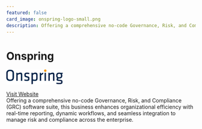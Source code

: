 ```yaml
---
featured: false
card_image: onspring-logo-small.png
description: Offering a comprehensive no-code Governance, Risk, and Compliance (GRC) software suite, this business enhances organizational efficiency with real-time reporting, dynamic workflows, and seamless integration to manage risk and compliance across the enterprise.
---
```


# Onspring
<img src="onspring-logo-small.png" alt="Logo" style="max-width: 200px; height: auto;">

<a href="https://onspring.com/solutions/governance-risk-compliance/">Visit Website</a>  
Offering a comprehensive no-code Governance, Risk, and Compliance (GRC) software suite, this business enhances organizational efficiency with real-time reporting, dynamic workflows, and seamless integration to manage risk and compliance across the enterprise.
